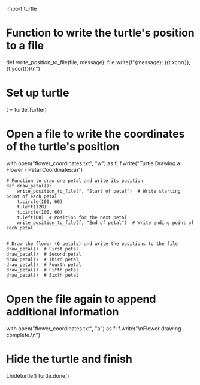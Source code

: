 import turtle


# Function to write the turtle's position to a file
def write_position_to_file(file, message):
    file.write(f"{message}: ({t.xcor()}, {t.ycor()})\n")


# Set up turtle
t = turtle.Turtle()

# Open a file to write the coordinates of the turtle's position
with open("flower_coordinates.txt", "w") as f:
    f.write("Turtle Drawing a Flower - Petal Coordinates:\n")


    # Function to draw one petal and write its position
    def draw_petal():
        write_position_to_file(f, "Start of petal")  # Write starting point of each petal
        t.circle(100, 60)
        t.left(120)
        t.circle(100, 60)
        t.left(60)  # Position for the next petal
        write_position_to_file(f, "End of petal")  # Write ending point of each petal


    # Draw the flower (6 petals) and write the positions to the file
    draw_petal()  # First petal
    draw_petal()  # Second petal
    draw_petal()  # Third petal
    draw_petal()  # Fourth petal
    draw_petal()  # Fifth petal
    draw_petal()  # Sixth petal

# Open the file again to append additional information
with open("flower_coordinates.txt", "a") as f:
    f.write("\nFlower drawing complete.\n")

# Hide the turtle and finish
t.hideturtle()
turtle.done()
